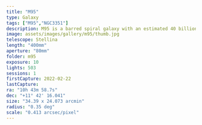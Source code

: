 ```yaml
---
title: "M95"
type: Galaxy
tags: ["M95","NGC3351"]
description: M95 is a barred spiral galaxy with an estimated 40 billion stars.
image: assets/images/gallery/m95/thumb.jpg
telescope: Stellina
length: "400mm"
aperture: "80mm"
folder: m95
exposure: 10
lights: 503
sessions: 1
firstCapture: 2022-02-22
lastCapture:
ra: "10h 43m 58.7s"
dec: "+11° 42' 16.041"
size: "34.39 x 24.073 arcmin"
radius: "0.35 deg"
scale: "0.413 arcsec/pixel"
---
```

